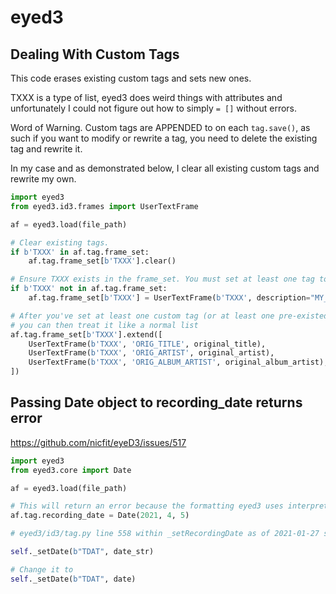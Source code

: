# eyed3

Dealing With Custom Tags
------------------------

This code erases existing custom tags and sets new ones.

TXXX is a type of list, eyed3 does weird things with attributes and unfortunately 
I could not figure out how to simply `= []` without errors.

Word of Warning. Custom tags are APPENDED to on each `tag.save()`, as such if you want to modify or rewrite a tag, 
you need to delete the existing tag and rewrite it. 

In my case and as demonstrated below, I clear all existing custom tags and rewrite my own. 

```python
import eyed3
from eyed3.id3.frames import UserTextFrame

af = eyed3.load(file_path)

# Clear existing tags.
if b'TXXX' in af.tag.frame_set:
    af.tag.frame_set[b'TXXX'].clear()

# Ensure TXXX exists in the frame_set. You must set at least one tag to initialize it.
if b'TXXX' not in af.tag.frame_set:
    af.tag.frame_set[b'TXXX'] = UserTextFrame(b'TXXX', description="MY_CUSTOM_TAG", text="My Custom Data!")

# After you've set at least one custom tag (or at least one pre-existed), 
# you can then treat it like a normal list
af.tag.frame_set[b'TXXX'].extend([
    UserTextFrame(b'TXXX', 'ORIG_TITLE', original_title),
    UserTextFrame(b'TXXX', 'ORIG_ARTIST', original_artist),
    UserTextFrame(b'TXXX', 'ORIG_ALBUM_ARTIST', original_album_artist),
])

```

Passing Date object to recording_date returns error
---------------------------------------------------

https://github.com/nicfit/eyeD3/issues/517

```python
import eyed3
from eyed3.core import Date

af = eyed3.load(file_path)

# This will return an error because the formatting eyed3 uses interprets 0405 as a year format and not month/day.
af.tag.recording_date = Date(2021, 4, 5)

# eyed3/id3/tag.py line 558 within _setRecordingDate as of 2021-01-27 shows:

self._setDate(b"TDAT", date_str)

# Change it to 
self._setDate(b"TDAT", date)

```
